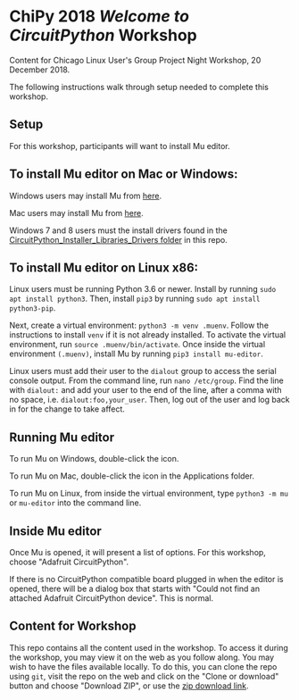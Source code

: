 # ChiPy 2018 *Welcome to CircuitPython* Workshop
Content for Chicago Linux User's Group Project Night Workshop, 20 December 2018.

The following instructions walk through setup needed to complete this workshop. 

## Setup
For this workshop, participants will want to install Mu editor.

## To install Mu editor on Mac or Windows:
Windows users may install Mu from [here](https://codewith.mu/en/download).

Mac users may install Mu from [here](https://codewith.mu/en/download).

Windows 7 and 8 users must the install drivers found in the
[CircuitPython_Installer_Libraries_Drivers folder](https://github.com/kattni/ChiPy_2018/tree/master/CircuitPython_Installer_Libraries_Drivers)
in this repo.

## To install Mu editor on Linux x86:
Linux users must be running Python 3.6 or newer. Install by running `sudo apt install python3`.
Then, install `pip3` by running `sudo apt install python3-pip`.

Next, create a virtual environment: `python3 -m venv .muenv`. Follow the instructions to
install `venv` if it is not already installed. To activate the virtual environment, run
`source .muenv/bin/activate`. Once inside the virtual environment `(.muenv)`, install Mu
by running `pip3 install mu-editor`.

Linux users must add their user to the `dialout` group to access the serial console output. From
the command line, run `nano /etc/group`. Find the line with `dialout:` and add your user to the
end of the line, after a comma with no space, i.e. `dialout:foo,your_user`. Then, log out of the
user and log back in for the change to take affect.

## Running Mu editor
To run Mu on Windows, double-click the icon.

To run Mu on Mac, double-click the icon in the Applications folder.

To run Mu on Linux, from inside the virtual environment, type `python3 -m mu` or `mu-editor` 
into the command line.

## Inside Mu editor
Once Mu is opened, it will present a list of options. For this workshop, choose "Adafruit
CircuitPython".

If there is no CircuitPython compatible board plugged in when the editor is opened, there will
be a dialog box that starts with "Could not find an attached Adafruit CircuitPython device".
This is normal.

## Content for Workshop
This repo contains all the content used in the workshop. To access it during the workshop,
you may view it on the web as you follow along. You may wish to have the files available
locally. To do this, you can clone the repo using `git`, visit the repo on the web and 
click on the "Clone or download" button and choose "Download ZIP", or use the [zip download
link](https://github.com/kattni/ChiPy_2018/archive/master.zip).
